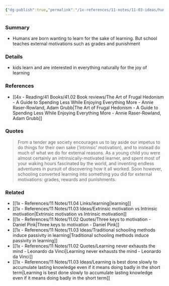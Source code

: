 ```yaml
---
{"dg-publish":true,"permalink":"/1x-references/11-notes/11-03-ideas/humans-are-born-intrinsically-motivated-but-learn-to-become-extrinsically-motivated/","title":"Humans are born intrinsically motivated, but learn to become extrinsically motivated","created":"2025-08-26T07:48:49.647+03:00","updated":"2025-09-01T07:35:54.083+03:00"}
---
```



### Summary
- Humans are born wanting to learn for the sake of learning. But school teaches external motivations such as grades and punishment

### Details
- kids learn and are interested in everything naturally for the joy of learning

### References
- [[4x - Reading/41 Books/41.02 Book reviews/The Art of Frugal Hedonism - A Guide to Spending Less While Enjoying Everything More - Annie Raser-Rowland, Adam Grubb\|The Art of Frugal Hedonism - A Guide to Spending Less While Enjoying Everything More - Annie Raser-Rowland, Adam Grubb]]

### Quotes
> From a tender age society encourages us to lay aside our impetus to do things for their own sake (‘intrinsic’ motivation), and to instead do much of what we do for external reasons. As a young child you were almost certainly an intrinsically-motivated learner, and spent most of your waking hours fascinated by the world, and inventing endless adventures in pursuit of discovering how it all worked. Soon however, schooling converted learning into something you did for external motivations: grades, rewards and punishments.


### Related
- [[1x - References/11 Notes/11.04 Links/learning\|learning]]
- [[1x - References/11 Notes/11.03 Ideas/Extrinsic motivation vs Intrinsic motivation\|Extrinsic motivation vs Intrinsic motivation]]
- [[1x - References/11 Notes/11.02 Quotes/Three keys to motivation - Daniel Pink\|Three keys to motivation - Daniel Pink]]
- [[1x - References/11 Notes/11.03 Ideas/Traditional schooling methods induce passivity in learning\|Traditional schooling methods induce passivity in learning]]
- [[1x - References/11 Notes/11.02 Quotes/Learning never exhausts the mind - Leonardo da Vinci\|Learning never exhausts the mind - Leonardo da Vinci]]
- [[1x - References/11 Notes/11.03 Ideas/Learning is best done slowly to accumulate lasting knowledge even if it means doing badly in the short term\|Learning is best done slowly to accumulate lasting knowledge even if it means doing badly in the short term]]